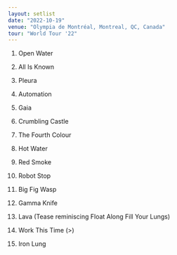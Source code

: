 ```yaml
---
layout: setlist
date: "2022-10-19"
venue: "Olympia de Montréal, Montreal, QC, Canada"
tour: "World Tour '22"
---
```



 1. Open Water

 2. All Is Known

 3. Pleura

 4. Automation

 5. Gaia

 6. Crumbling Castle

 7. The Fourth Colour

 8. Hot Water

 9. Red Smoke

10. Robot Stop

11. Big Fig Wasp

12. Gamma Knife

13. Lava
    (Tease reminiscing Float Along Fill Your Lungs)

14. Work This Time
    (>)

15. Iron Lung


